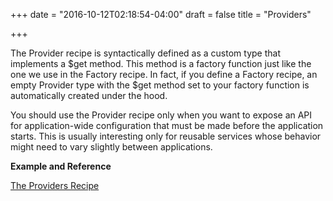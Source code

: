 +++
date = "2016-10-12T02:18:54-04:00"
draft = false
title = "Providers"

+++

The Provider recipe is syntactically defined as a custom type that implements a $get method. This method is a factory function just like the one we use in the Factory recipe. In fact, if you define a Factory recipe, an empty Provider type with the $get method set to your factory function is automatically created under the hood.

You should use the Provider recipe only when you want to expose an API for application-wide configuration that must be made before the application starts. This is usually interesting only for reusable services whose behavior might need to vary slightly between applications.

<b>Example and Reference</b>

[The Providers Recipe](http://www.learn-angular.org/#!/lessons/the-provider-recipe)
